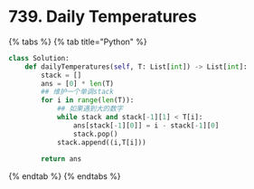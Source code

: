 # 739. Daily Temperatures

{% tabs %}
{% tab title="Python" %}
```python
class Solution:
    def dailyTemperatures(self, T: List[int]) -> List[int]:
        stack = []
        ans = [0] * len(T)
        ## 维护一个单调stack
        for i in range(len(T)):
            ## 如果遇到大的数字
            while stack and stack[-1][1] < T[i]:
                ans[stack[-1][0]] = i - stack[-1][0]
                stack.pop()
            stack.append((i,T[i]))
            
        return ans
```
{% endtab %}
{% endtabs %}

